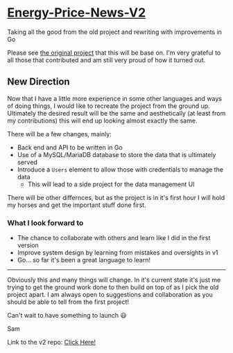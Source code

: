 # [Energy-Price-News-V2](https://github.com/MizouziE/Energy-Price-News-V2)
Taking all the good from the old project and rewriting with improvements in Go

Please see [the original project](https://github.com/Energy-Price-News-API/energy-prices-api) that this will be base on. I'm very grateful to all those that contributed and am still very proud of how it turned out.

## New Direction
Now that I have a little more experience in some other languages and ways of doing things, I would like to recreate the project from the ground up. Ultimately the desired result will be the same and aesthetically (at least from my contributions) this will end up looking almost exactly the same.

There will be a few changes, mainly:
- Back end and API to be written in Go
- Use of a MySQL/MariaDB database to store the data that is ultimately served
- Introduce a `Users` element to allow those with credentials to manage the data
    - This will lead to a side project for the data management UI

There will be other differnces, but as the project is in it's first hour I will hold my horses and get the important stuff done first.

### What I look forward to
- The chance to collaborate with others and learn like I did in the first version
- Improve system design by learning from mistakes and oversights in v1
- Go... so far it's been a great language to learn!

---

Obviously this and many things will change. In it's current state it's just me trying to get the ground work done to then build on top of as I pick the old project apart. I am always open to suggestions and collaboration as you should be able to tell from the first project!

Can't wait to have something to launch 😃

Sam

Link to the v2 repo: [Click Here!](https://github.com/MizouziE/Energy-Price-News-V2)